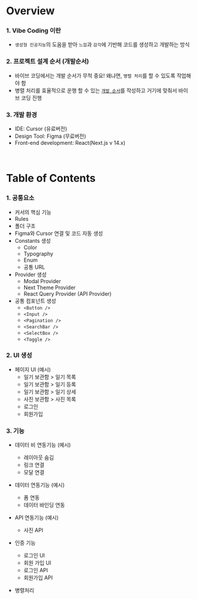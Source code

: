 # Overview
### 1. Vibe Coding 이란
- `생성형 인공지능`의 도움을 받아 `느낌`과 `감각`에 기반해 코드를 생성하고 개발하는 방식

### 2. 프로젝트 설계 순서 (개발순서) 
- 바이브 코딩에서는 개발 순서가 무척 중요! 왜냐면, `병렬 처리`를 할 수 있도록 작업해야 함   
- 병렬 처리를 효율적으로 운행 할 수 있는 [`개발 순서`](#table-of-contents)를 작성하고 거기에 맞춰서 바이브 코딩 진행   

### 3. 개발 환경
- IDE: Cursor (유료버전)
- Design Tool: Figma (무료버전)
- Front-end development: React(Next.js v 14.x)
<br/>

# Table of Contents
### 1. 공통요소
- 커서의 핵심 기능
- Rules
- 폴더 구조
- Figma와 Cursor 연결 및 코드 자동 생성 
- Constants 생성
  - Color
  - Typography
  - Enum
  - 공통 URL
- Provider 생성
  - Modal Provider
  - Next Theme Provider
  - React Query Provider (API Provider)
- 공통 컴포넌트 생성
  - `<Button />`
  - `<Input />`
  - `<Pagination />`
  - `<SearchBar />`
  - `<SelectBox />`
  - `<Toggle />`

### 2. UI 생성

- 페이지 UI (예시)
  - 일기 보관함 > 일기 목록
  - 일기 보관함 > 일기 등록
  - 일기 보관함 > 일기 상세
  - 사진 보관함 > 사진 목록
  - 로그인
  - 회원가입

### 3. 기능
- 데이터 비 연동기능 (예시)
  - 레이아웃 숨김
  - 링크 연결
  - 모달 연결

- 데이터 연동기능 (예시)
  - 폼 연동
  - 데이터 바인딩 연동

- API 연동기능 (예시)
  - 사진 API

- 인증 기능
  - 로그인 UI
  - 회원 가입 UI
  - 로그인 API
  - 회원가입 API

- 병렬처리

